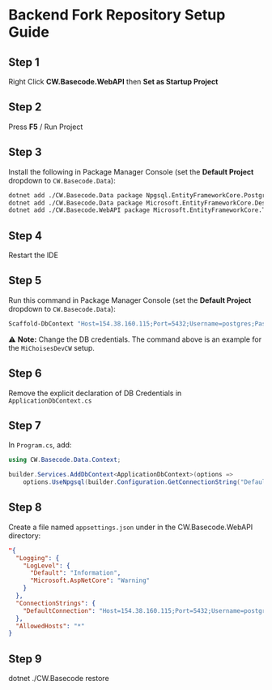 # Backend Fork Repository Setup Guide

## Step 1
Right Click **CW.Basecode.WebAPI** then **Set as Startup Project**

## Step 2
Press **F5** / Run Project

## Step 3
Install the following in Package Manager Console (set the **Default Project** dropdown to `CW.Basecode.Data`):

```bash
dotnet add ./CW.Basecode.Data package Npgsql.EntityFrameworkCore.PostgreSQL 
dotnet add ./CW.Basecode.Data package Microsoft.EntityFrameworkCore.Design
dotnet add ./CW.Basecode.WebAPI package Microsoft.EntityFrameworkCore.Tools
```

## Step 4
Restart the IDE

## Step 5
Run this command in Package Manager Console (set the **Default Project** dropdown to `CW.Basecode.Data`):

```powershell
Scaffold-DbContext "Host=154.38.160.115;Port=5432;Username=postgres;Password=u75VEbn>^959eun;Database=MiChoisesDevCW" Npgsql.EntityFrameworkCore.PostgreSQL -OutputDir Models -ContextDir Context -Context ApplicationDbContext -StartupProject CW.Basecode.WebAPI -Force
```

⚠️ **Note:** Change the DB credentials. The command above is an example for the `MiChoisesDevCW` setup.

## Step 6
Remove the explicit declaration of DB Credentials in `ApplicationDbContext.cs`

## Step 7
In `Program.cs`, add:

```csharp
using CW.Basecode.Data.Context;

builder.Services.AddDbContext<ApplicationDbContext>(options =>
    options.UseNpgsql(builder.Configuration.GetConnectionString("DefaultConnection")));
```

## Step 8
Create a file named `appsettings.json` under in the CW.Basecode.WebAPI directory:

```json
"{
  "Logging": {
    "LogLevel": {
      "Default": "Information",
      "Microsoft.AspNetCore": "Warning"
    }
  },
  "ConnectionStrings": {
    "DefaultConnection": "Host=154.38.160.115;Port=5432;Username=postgres;Password=u75VEbn>^959eun;Database=MiChoisesDevCW"
  },
  "AllowedHosts": "*"
}
```

## Step 9
dotnet ./CW.Basecode restore
